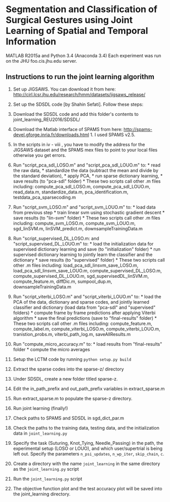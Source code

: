 # Segmentation and Classification of Surgical Gestures using Joint Learning of Spatial and Temporal Information
MATLAB R2015a and Python 3.4 (Anaconda 3.4)
Each experiment was run on the JHU foo.cis.jhu.edu server.

## Instructions to run the joint learning algorithm
1. Set up JIGSAWS. You can download it from here: http://cirl.lcsr.jhu.edu/research/hmm/datasets/jigsaws_release/

2. Set up the SDSDL code [by Shahin Sefati]. Follow these steps:
  1. Download the SDSDL code and add this folder's contents to joint_learning_REU2016/SDSDL/
  2. Download the Matlab interface of SPAMS from here: http://spams-devel.gforge.inria.fr/downloads.html
    1. I used SPAMS v2.5.
  3. In the scripts in iv - viii , you have to modify the address for the JIGSAWS dataset and the SPAMS mex files to point to your local files otherwise you get errors.
  4. Run "script_pca_sdl_LOSO.m" and "script_pca_sdl_LOUO.m" to:
    * read the raw data, 
    * standardize the data (subtract the mean and divide by the standard deviation),
    * apply PCA, 
    * run sparse dictionary learning,
    * save results (to "pca-sdl" folder)
    * These two scripts call other .m files including: compute_pca_sdl_LOSO.m, compute_pca_sdl_LOUO.m, read_data.m, standardize_data.m, pca_identification.m, testdata_pca_sparsecoding.m
  5. Run "script_svm_LOSO.m" and "script_svm_LOUO.m" to:
    * load data from previous step
    * train linear svm using stochastic gradient descent
    * save results (to "lin-svm" folder)
    * These two scripts call other .m files including: compute_svm_LOSO.m, compute_svm_LOUO.m, sgd_linSVM.m, linSVM_predict.m, downsampleTrainingData.m
  6. Run "script_supervised_DL_LOSO.m: and "script_supervised_DL_LOUO.m" to:
    * load the initialization data for supervised dictionary learning and save (to "initialization" folder)
    * run supervised dictionary learning to jointly learn the classifier and the dictionary
    * save results (to "supervised" folder)
    * These two scripts call other .m files including: load_pca_sdl_linsvm_save_LOSO.m, load_pca_sdl_linsvm_save_LOUO.m, compute_supervised_DL_LOSO.m, compute_supervised_DL_LOUO.m, sgd_supervisedDL_linSVM.m, compute_feature.m, diffDic.m, sumpool_dup.m, downsampleTrainingData.m 
  7. Run "script_viterbi_LOSO.m" and "script_viterbi_LOUO.m" to:
    * load the PCA of the data, dictionary and sparse codes, and jointly learned classifier and dictionary (load data from "pca-sdl" and "supervised" folders)
    * compute frame by frame predictions after applying Viterbi algorithm
    * save the final predictions (save to "final-results" folder)
    * These two scripts call other .m files including: compute_feature.m, compute_label.m, compute_viterbi_LOSO.m, compute_viterbi_LOUO.m, tranistion_probs.m, viterbi_path_log.m, saveAllResults.m
  8. Run "compute_micro_accuracy.m" to:
    * load results from "final-results" folder
    * compute the micro averages

3. Setup the LCTM code by running ``` python setup.py build ```
4. Extract the sparse codes into the sparse-z/ directory 
  1. Under SDSDL, create a new folder titled sparse-z. 
  2. Edit the in_path_prefix and out_path_prefix variables in extract_sparse.m
  3. Run extract_sparse.m to populate the sparse-z directory.
  
5. Run joint learning (finally!)
  1. Check paths to SPAMS and SDSDL in sgd_dict_par.m
  2. Check the paths to the training data, testing data, and the initialization data in ```joint_learning.py```
  3. Specify the task (Suturing, Knot_Tying, Needle_Passing) in the path, the experimental setup (LOSO or LOUO), and which user/supertrial is being left out. Specify the parameters ```n_psi_updates```, ```n_wp_iter```, ```skip_chain```, ```c```.
  4. Create a directory with the name ```joint_learning``` in the same directory as the ```joint_learning.py``` script
  5. Run the ```joint_learning.py``` script
  6. The objective function plot and the test accuracy plot will be saved into the joint_learning directory. 
  
  
  


